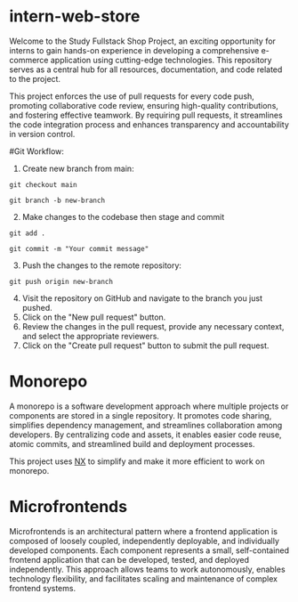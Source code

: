 # intern-web-store
Welcome to the Study Fullstack Shop Project, an exciting opportunity for interns to gain hands-on experience in developing a comprehensive e-commerce application using cutting-edge technologies. This repository serves as a central hub for all resources, documentation, and code related to the project.

This project enforces the use of pull requests for every code push, promoting collaborative code review, ensuring high-quality contributions, and fostering effective teamwork. By requiring pull requests, it streamlines the code integration process and enhances transparency and accountability in version control.

#Git Workflow:

1. Create new branch from main:

```Shell
git checkout main
```

```Shell
git branch -b new-branch
```
2. Make changes to the codebase then stage and commit

```Shell
git add .
```

```Shell
git commit -m "Your commit message"
```
3. Push the changes to the remote repository:

```Shell
git push origin new-branch
```

4. Visit the repository on GitHub and navigate to the branch you just pushed.
5. Click on the "New pull request" button.
6. Review the changes in the pull request, provide any necessary context, and select the appropriate reviewers.
7. Click on the "Create pull request" button to submit the pull request.

# Monorepo

A monorepo is a software development approach where multiple projects or components are stored in a single repository. It promotes code sharing, simplifies dependency management, and streamlines collaboration among developers. By centralizing code and assets, it enables easier code reuse, atomic commits, and streamlined build and deployment processes.

This project uses [NX](https://nx.dev/getting-started/why-nx) to simplify and make it more efficient to work on monorepo.

# Microfrontends

Microfrontends is an architectural pattern where a frontend application is composed of loosely coupled, independently deployable, and individually developed components. Each component represents a small, self-contained frontend application that can be developed, tested, and deployed independently. This approach allows teams to work autonomously, enables technology flexibility, and facilitates scaling and maintenance of complex frontend systems.
